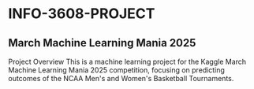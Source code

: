 # INFO-3608-PROJECT
## March Machine Learning Mania 2025

Project Overview
This is a machine learning project for the Kaggle March Machine Learning Mania 2025 competition, focusing on predicting outcomes of the NCAA Men's and Women's Basketball Tournaments.
